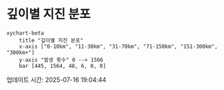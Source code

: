 # 깊이별 지진 분포

```mermaid
xychart-beta
    title "깊이별 지진 분포"
    x-axis ["0-10km", "11-30km", "31-70km", "71-150km", "151-300km", "300km+"]
    y-axis "발생 횟수" 0 --> 1566
    bar [445, 1564, 48, 6, 0, 0]
```

업데이트 시간: 2025-07-16 19:04:44
